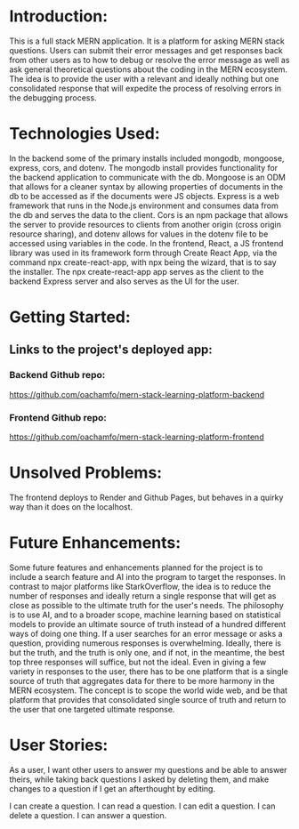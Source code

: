 # Introduction:

This is a full stack MERN application. It is a platform for asking MERN stack questions. Users
can submit their error messages and get responses back from other users as to how to debug or
resolve the error message as well as ask general theoretical questions about the coding in the
MERN ecosystem. The idea is to provide the user with a relevant and ideally nothing but one consolidated response that will expedite the process of resolving errors in the debugging process.

# Technologies Used:

In the backend some of the primary installs included mongodb, mongoose, express, cors, and dotenv. The mongodb install provides functionality for the backend application to communicate with the db. Mongoose is an ODM that allows for a cleaner syntax by allowing properties of documents in the db to be accessed as if the documents were JS objects. Express is a web framework that runs in the Node.js environment and consumes data from the db and serves the data to the client. Cors is an npm package that allows the server to provide resources to clients from another origin (cross origin resource sharing), and dotenv allows for values in the dotenv file to be accessed using variables in the code. In the frontend, React, a JS frontend library was used in its framework form through Create React App, via the command npx create-react-app, with npx being the wizard, that is to say the installer. The npx create-react-app app serves as the client to the backend Express server and also serves as the UI for the user.

# Getting Started:

## Links to the project's deployed app:

### Backend Github repo:

https://github.com/oachamfo/mern-stack-learning-platform-backend

### Frontend Github repo:

https://github.com/oachamfo/mern-stack-learning-platform-frontend

# Unsolved Problems:

The frontend deploys to Render and Github Pages, but behaves in a quirky way than it does on the localhost.

# Future Enhancements:

Some future features and enhancements planned for the project is to include a search feature and AI into the program to target the responses. In contrast to major platforms like StarkOverflow, the idea is to reduce the number of responses and ideally return a single response that will get as close as possible to the ultimate truth for the user's needs. The philosophy is to use AI, and to a broader scope, machine learning based on statistical models to provide an ultimate source of truth instead of a hundred different ways of doing one thing. If a user searches for an error message or asks a question, providing numerous responses is overwhelming. Ideally, there is but the truth, and the truth is only one, and if not, in the meantime, the best top three responses will suffice, but not the ideal. Even in giving a few variety in responses to the user, there has to be one platform that is a single source of truth that aggregates data for there to be more harmony in the MERN ecosystem. The concept is to scope the world wide web, and be that platform that provides that consolidated single source of truth and return to the user that one targeted ultimate response.

# User Stories:

As a user, I want other users to answer my questions and be able to answer theirs,
while taking back questions I asked by deleting them, and make changes
to a question if I get an afterthought by editing.

I can create a question.
I can read a question.
I can edit a question.
I can delete a question.
I can answer a question.
